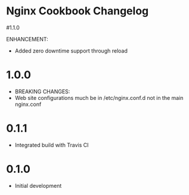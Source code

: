 # Nginx Cookbook Changelog

#1.1.0

ENHANCEMENT:
- Added zero downtime support through reload

# 1.0.0

- BREAKING CHANGES:
- Web site configurations much be in /etc/nginx.conf.d not in the main nginx.conf

# 0.1.1

- Integrated build with Travis CI

# 0.1.0

- Initial development
